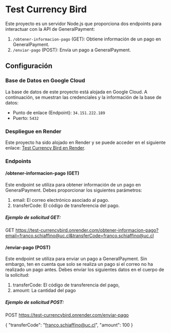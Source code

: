 # Test Currency Bird

Este proyecto es un servidor Node.js que proporciona dos endpoints para interactuar con la API de GeneralPayment:

1. `/obtener-informacion-pago` (GET): Obtiene información de un pago en GeneralPayment.
2. `/enviar-pago` (POST): Envía un pago a GeneralPayment.

## Configuración

### Base de Datos en Google Cloud

La base de datos de este proyecto está alojada en Google Cloud. A continuación, se muestran las credenciales y la información de la base de datos:

- Punto de enlace (Endpoint): `34.151.222.189`
- Puerto: `5432`

### Despliegue en Render

Este proyecto ha sido alojado en Render y se puede acceder en el siguiente enlace: [Test Currency Bird en Render](https://test-currencybird.onrender.com/).

### Endpoints

#### /obtener-informacion-pago (GET)

Este endpoint se utiliza para obtener información de un pago en GeneralPayment. Debes proporcionar los siguientes parámetros:

1. email: El correo electrónico asociado al pago.
2. transferCode: El código de transferencia del pago.

##### Ejemplo de solicitud GET:

GET https://test-currencybird.onrender.com/obtener-informacion-pago?email=franco.schiaffino@uc.cl&transferCode=franco.schiaffino@uc.cl


#### /enviar-pago (POST)

Este endpoint se utiliza para enviar un pago a GeneralPayment. Sin embargo, ten en cuenta que solo se realiza un pago si el correo no ha realizado un pago antes. Debes enviar los siguientes datos en el cuerpo de la solicitud:

1. transferCode: El código de transferencia del pago,
2. amount: La cantidad del pago

##### Ejemplo de solicitud POST:

POST https://test-currencybird.onrender.com/enviar-pago

{
  "transferCode": "franco.schiaffino@uc.cl",
  "amount": 100
}